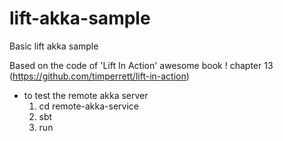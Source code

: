 lift-akka-sample
================

Basic lift akka sample

Based on the code of 'Lift In Action' awesome book ! chapter 13 
(https://github.com/timperrett/lift-in-action)

* to test the remote akka server
  1) cd remote-akka-service
  2) sbt
  3) run
